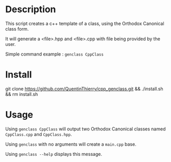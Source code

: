 Description
===========

This script creates a c++ template of a class, using the Orthodox Canonical class form.

It will generate a \<file\>.hpp and \<file\>.cpp with file being provided by the user.

Simple command example : ```genclass CppClass```

Install
=======
git clone https://github.com/QuentinThierry/cpp_genclass.git && ./install.sh && rm install.sh

Usage
=====
Using ```genclass CppClass``` will output two Orthodox Canonical classes named ```CppClass.cpp``` and ```CppClass.hpp```.

Using ```genclass``` with no arguments will create a ```main.cpp``` base.

Using ```genclass --help``` displays this message.
